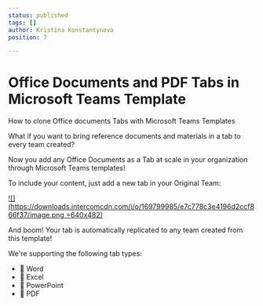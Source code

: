 ```yaml
---
status: published
tags: []
author: Kristina Konstantynova
position: 7

---
```

# **Office Documents and PDF Tabs in Microsoft Teams Template**

How to clone Office documents Tabs with Microsoft Teams Templates

  
What if you want to bring reference documents and materials in a tab to every team created?   
  
Now you add any Office Documents as a Tab at scale in your organization through Microsoft Teams templates!  
  
To include your content, just add a new tab in your Original Team:

[![](https://downloads.intercomcdn.com/i/o/169799985/e7c778c3e4196d2ccf866f37/image.png =640x482)](https://downloads.intercomcdn.com/i/o/169799985/e7c778c3e4196d2ccf866f37/image.png)

And boom! Your tab is automatically replicated to any team created from this template!

We're supporting the following tab types:

* 📘 Word
* 📗 Excel
* 📕 PowerPoint
* 💼 PDF